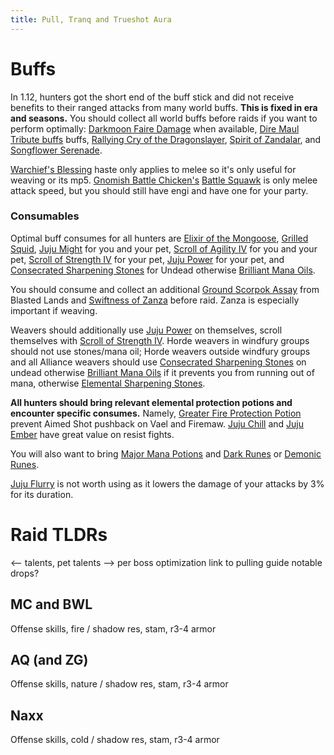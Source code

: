 ```yaml
---
title: Pull, Tranq and Trueshot Aura
---
```


# Buffs

In 1.12, hunters got the short end of the buff stick and did not receive benefits to their ranged attacks from many world buffs.  **This is fixed in era and seasons.**  You should collect all world buffs before raids if you want to perform optimally: [Darkmoon Faire Damage](https://www.wowhead.com/classic/spell=23768/sayges-dark-fortune-of-damage) when available, [Dire Maul Tribute buffs](https://www.wowhead.com/classic/spell=22817/fengus-ferocity) buffs, [Rallying Cry of the Dragonslayer](https://classic.wowhead.com/spell=22888/rallying-cry-of-the-dragonslayer), [Spirit of Zandalar](https://www.wowhead.com/classic/spell=24425/spirit-of-zandalar), and [Songflower Serenade](https://www.wowhead.com/classic/spell=15366/songflower-serenade).  

[Warchief's Blessing](https://www.wowhead.com/classic/spell=16609/warchiefs-blessing) haste only applies to melee so it's only useful for weaving or its mp5.  [Gnomish Battle Chicken's](https://www.wowhead.com/classic/item=10725/gnomish-battle-chicken) [Battle Squawk](https://classic.wowhead.com/spell=23060/battle-squawk) is only melee attack speed, but you should still have engi and have one for your party.

### Consumables

Optimal buff consumes for all hunters are [Elixir of the Mongoose](https://classic.wowhead.com/item=13452/elixir-of-the-mongoose), [Grilled Squid](https://classic.wowhead.com/item=13928/grilled-squid), [Juju Might](https://www.wowhead.com/classic/item=12460/juju-might) for you and your pet, [Scroll of Agility IV](https://www.wowhead.com/classic/item=10309/scroll-of-agility-iv) for you and your pet, [Scroll of Strength IV](https://www.wowhead.com/classic/item=10310/scroll-of-strength-iv) for your pet, [Juju Power](https://www.wowhead.com/classic/item=12451/juju-power) for your pet, and [Consecrated Sharpening Stones](https://www.wowhead.com/classic/item=23122/consecrated-sharpening-stone) for Undead otherwise [Brilliant Mana Oils](https://www.wowhead.com/classic/item=20748/brilliant-mana-oil). 

You should consume and collect an additional [Ground Scorpok Assay](https://www.wowhead.com/classic/item=8412/ground-scorpok-assay) from Blasted Lands and [Swiftness of Zanza](https://www.wowhead.com/classic/item=20081/swiftness-of-zanza) before raid.  Zanza is especially important if weaving.

Weavers should additionally use [Juju Power](https://www.wowhead.com/classic/item=12451/juju-power) on themselves, scroll themselves with [Scroll of Strength IV](https://www.wowhead.com/classic/item=10310/scroll-of-strength-iv).  Horde weavers in windfury groups should not use stones/mana oil; Horde weavers outside windfury groups and all Alliance weavers should use [Consecrated Sharpening Stones](https://www.wowhead.com/classic/item=23122/consecrated-sharpening-stone) on undead otherwise [Brilliant Mana Oils](https://www.wowhead.com/classic/item=20748/brilliant-mana-oil) if it prevents you from running out of mana, otherwise [Elemental Sharpening Stones](https://www.wowhead.com/classic/spell=22757/elemental-sharpening-stone).

**All hunters should bring relevant elemental protection potions and encounter specific consumes.**  Namely, [Greater Fire Protection Potion](https://classic.wowhead.com/item=13457/greater-fire-protection-potion) prevent Aimed Shot pushback on Vael and Firemaw.  [Juju Chill](https://www.wowhead.com/classic/item=12457/juju-chill) and [Juju Ember](https://www.wowhead.com/classic/item=12455/juju-ember) have great value on resist fights.

You will also want to bring [Major Mana Potions](https://www.wowhead.com/classic/item=13444/major-mana-potion) and [Dark Runes](https://www.wowhead.com/classic/item=20520/dark-rune) or [Demonic Runes](https://www.wowhead.com/classic/item=12662/demonic-rune).

[Juju Flurry](https://www.wowhead.com/classic/item=12450/juju-flurry) is not worth using as it lowers the damage of your attacks by 3% for its duration.  

# Raid TLDRs
  <-- talents, pet talents -->
  per boss optimization
  link to pulling guide
  notable drops?

## MC and BWL
Offense skills, fire / shadow res, stam, r3-4 armor

## AQ (and ZG)
Offense skills, nature / shadow res, stam, r3-4 armor

## Naxx
Offense skills, cold / shadow res, stam, r3-4 armor
